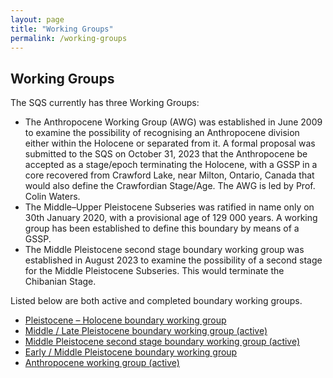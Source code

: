 ```yaml
---
layout: page
title: "Working Groups"
permalink: /working-groups
---
```


## Working Groups

The SQS currently has three Working Groups:

* The Anthropocene Working Group (AWG) was established in June 2009 to examine the possibility of recognising an Anthropocene division either within the Holocene or separated from it. A formal proposal was submitted to the SQS on October 31, 2023 that the Anthropocene be accepted as a stage/epoch terminating the Holocene, with a GSSP in a core recovered from Crawford Lake, near Milton, Ontario, Canada that would also define the Crawfordian Stage/Age. The AWG is led by Prof. Colin Waters.
* The Middle–Upper Pleistocene Subseries was ratified in name only on 30th January 2020, with a provisional age of 129 000 years. A working group has been established to define this boundary by means of a GSSP.
* The Middle Pleistocene second stage boundary working group was  established in August 2023 to examine the possibility of a second stage for the Middle Pleistocene Subseries. This would terminate the Chibanian Stage.

Listed below are both active and completed boundary working groups.


* [Pleistocene – Holocene boundary working group](/working-groups/holocene-series)
* [Middle / Late Pleistocene boundary working group (active)](/working-groups/middle-late-pleistocene-boundary)
* [Middle Pleistocene second stage boundary working group (active)](/working-groups/early-middle-pleistocene-boundary)
* [Early / Middle Pleistocene boundary working group](/working-groups/early-middle-pleistocene-boundary)
* [Anthropocene working group (active)](/working-groups/anthropocene)
